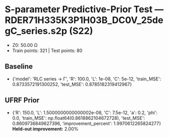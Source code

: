 # S-parameter Predictive-Prior Test — RDER71H335K3P1H03B_DC0V_25degC_series.s2p (S22)
- Z0: 50.00 Ω
- Train points: 321  |  Test points: 80

## Baseline
- {'model': 'RLC series -> Γ', 'R': 100.0, 'L': 1e-08, 'C': 5e-12, 'train_MSE': 0.8733572191300252, 'test_MSE': 0.8785182319412967}

## UFRF Prior
- {'R': 150.0, 'L': 1.5000000000000002e-08, 'C': 7.5e-12, 'a': 0.2, 'phi': 0.0, 'train_MSE': np.float64(0.8618862104672728), 'test_MSE': 0.8609736849627396, 'improvement_percent': 1.9970612265824277}
**Held-out improvement:** 2.00%